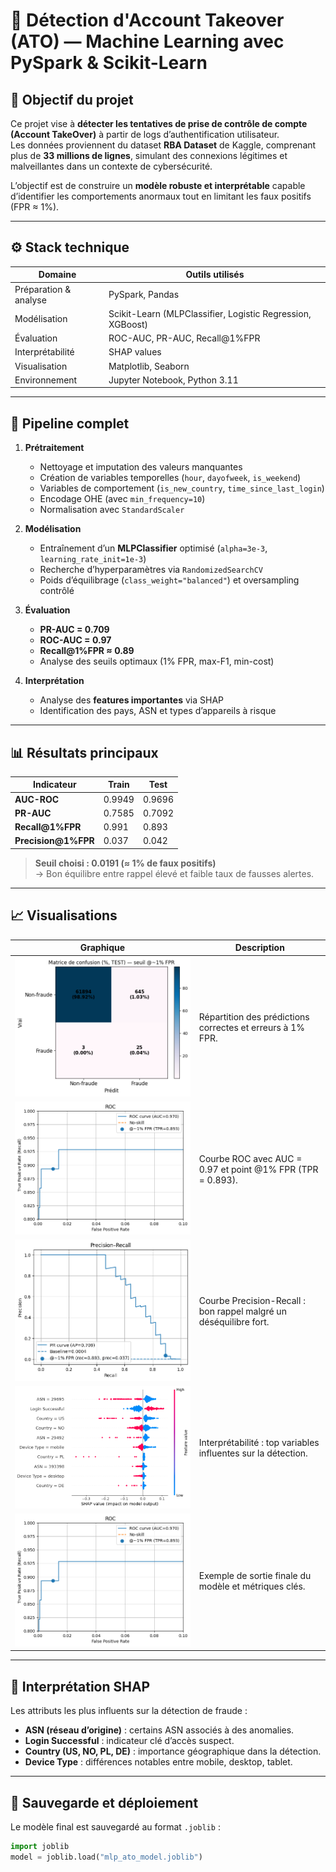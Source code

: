 # 🔐 Détection d'Account Takeover (ATO) — Machine Learning avec PySpark & Scikit-Learn

## 🎯 Objectif du projet

Ce projet vise à **détecter les tentatives de prise de contrôle de compte (Account TakeOver)** à partir de logs d’authentification utilisateur.  
Les données proviennent du dataset **RBA Dataset** de Kaggle, comprenant plus de **33 millions de lignes**, simulant des connexions légitimes et malveillantes dans un contexte de cybersécurité.

L’objectif est de construire un **modèle robuste et interprétable** capable d’identifier les comportements anormaux tout en limitant les faux positifs (FPR ≈ 1%).

---

## ⚙️ Stack technique

| Domaine | Outils utilisés |
|----------|----------------|
| Préparation & analyse | PySpark, Pandas |
| Modélisation | Scikit-Learn (MLPClassifier, Logistic Regression, XGBoost) |
| Évaluation | ROC-AUC, PR-AUC, Recall@1%FPR |
| Interprétabilité | SHAP values |
| Visualisation | Matplotlib, Seaborn |
| Environnement | Jupyter Notebook, Python 3.11 |

---

## 🧩 Pipeline complet

1. **Prétraitement**
   - Nettoyage et imputation des valeurs manquantes  
   - Création de variables temporelles (`hour`, `dayofweek`, `is_weekend`)  
   - Variables de comportement (`is_new_country`, `time_since_last_login`)  
   - Encodage OHE (avec `min_frequency=10`)  
   - Normalisation avec `StandardScaler`

2. **Modélisation**
   - Entraînement d’un **MLPClassifier** optimisé (`alpha=3e-3`, `learning_rate_init=1e-3`)  
   - Recherche d’hyperparamètres via `RandomizedSearchCV`
   - Poids d’équilibrage (`class_weight="balanced"`) et oversampling contrôlé  

3. **Évaluation**
   - **PR-AUC = 0.709**  
   - **ROC-AUC = 0.97**  
   - **Recall@1%FPR ≈ 0.89**  
   - Analyse des seuils optimaux (1% FPR, max-F1, min-cost)

4. **Interprétation**
   - Analyse des **features importantes** via SHAP  
   - Identification des pays, ASN et types d’appareils à risque

---

## 📊 Résultats principaux

| Indicateur | Train | Test |
|-------------|-------|------|
| **AUC-ROC** | 0.9949 | 0.9696 |
| **PR-AUC** | 0.7585 | 0.7092 |
| **Recall@1%FPR** | 0.991 | 0.893 |
| **Precision@1%FPR** | 0.037 | 0.042 |

> **Seuil choisi : 0.0191 (≈ 1% de faux positifs)**  
> → Bon équilibre entre rappel élevé et faible taux de fausses alertes.

---

## 📈 Visualisations

| Graphique | Description |
|------------|-------------|
| ![Matrice de confusion](screenshots/mat_confus.png) | Répartition des prédictions correctes et erreurs à 1% FPR. |
| ![Courbe ROC](screenshots/ROC.png) | Courbe ROC avec AUC = 0.97 et point @1% FPR (TPR = 0.893). |
| ![Courbe PR](screenshots/PR.png) | Courbe Precision-Recall : bon rappel malgré un déséquilibre fort. |
| ![SHAP summary](screenshots/shap.png) | Interprétabilité : top variables influentes sur la détection. |
| ![Output global](screenshots/output.png) | Exemple de sortie finale du modèle et métriques clés. |

---

## 🧠 Interprétation SHAP

Les attributs les plus influents sur la détection de fraude :
- **ASN (réseau d’origine)** : certains ASN associés à des anomalies.
- **Login Successful** : indicateur clé d’accès suspect.
- **Country (US, NO, PL, DE)** : importance géographique dans la détection.
- **Device Type** : différences notables entre mobile, desktop, tablet.

---

## 💾 Sauvegarde et déploiement

Le modèle final est sauvegardé au format `.joblib` :

```python
import joblib
model = joblib.load("mlp_ato_model.joblib")
